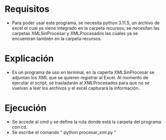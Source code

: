 # Requisitos
- Para poder usar este programa, se necesita python 3.11.5, un archivo de excel el cual ya viene integrado en la carpeta recursos, se necesitan las carpetas XMLSinProcesar y XMLProcesados las cuales ya se encuentran también en la carpeta recursos.

# Explicación
- Es un programa de uso en terminal, en la caperta XMLSinProcesar se adjuntan los XML que se quieren registrar al Excel. Al momento de ejecutar el script, se trasladarán al XMLProcesados para que no se vuelvan a leer los archivos y el excel capturará la información.

# Ejecución
- Se accede al cmd y se define la ruta donde está la carpeta del programa con cd.
- Se escribe el comando " python procesar_xml.py "

